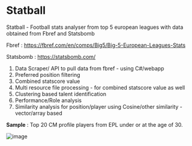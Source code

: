 # Statball

Statball - Football stats analyser from top 5 european leagues with data obtained from Fbref and Statsbomb

Fbref : https://fbref.com/en/comps/Big5/Big-5-European-Leagues-Stats

Statsbomb : https://statsbomb.com/

1. Data Scraper/ API to pull data from fbref - using C#/webapp
2. Preferred position filtering
3. Combined statscore value
4. Multi resource file processing - for combined statscore value as well
5. Clustering based talent identification
6. Performance/Role analysis
7. Similarity analysis for position/player using Cosine/other similarity  - vector/array based


**Sample** : Top 20 CM profile players from EPL under or at the age of 30.

![image](https://user-images.githubusercontent.com/14120777/125809221-963ebdea-c7b0-4503-ba2c-63d451525c1a.png)
